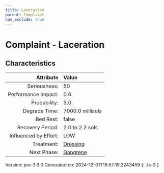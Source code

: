 ```yaml
---
title: Laceration
parent: Complaint
nav_exclude: true
---
```

# Complaint - Laceration

## Characteristics

| Attribute      | Value |
|--------:|:------|
|Seriousness:|50|
|Performance Impact:|0.6|
|Probability:|3.0|
|Degrade Time:|7000.0 millisols|
|Bed Rest:|false|
|Recovery Period:|2.0 to 2.2 sols|
|Influenced by Effort:|LOW|
|Treatment:|[Dressing](../treatment/dressing.html)|
|Next Phase:|[Gangrene](../complaint/gangrene.html)|
 

Version: pre-3.9.0 Generated on: 2024-12-01T19:57:19.2243459
{: .fs-3 }